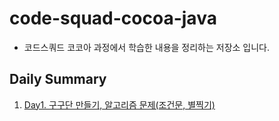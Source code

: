 # code-squad-cocoa-java
- 코드스쿼드 코코아 과정에서 학습한 내용을 정리하는 저장소 입니다.   
   
   
## Daily Summary
1. [Day1. 구구단 만들기, 알고리즘 문제(조건문, 별찍기)](https://github.com/pbg0205/codesquad-cocoa-java/tree/master/mission01)
